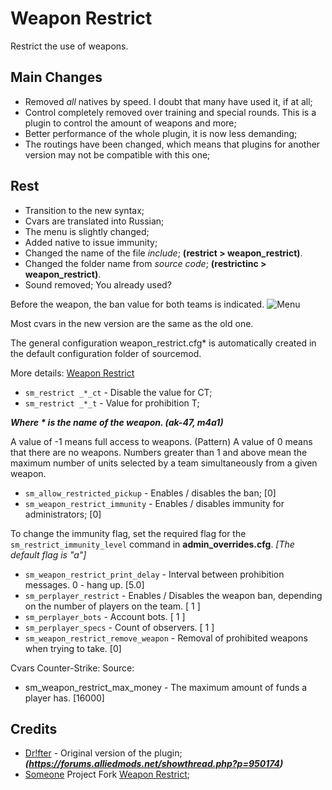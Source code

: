 # Weapon Restrict
Restrict the use of weapons.

## Main Changes
- Removed *all* natives by speed. I doubt that many have used it, if at all;
- Control completely removed over training and special rounds. This is a plugin to control the amount of weapons and more;
- Better performance of the whole plugin, it is now less demanding;
- The routings have been changed, which means that plugins for another version may not be compatible with this one;

## Rest
- Transition to the new syntax;
- Cvars are translated into Russian;
- The menu is slightly changed;
- Added native to issue immunity;
- Changed the name of the file *include*; **(restrict > weapon_restrict)**.
- Changed the folder name from *source code*; **(restrictinc > weapon_restrict)**.
- Sound removed; You already used?

Before the weapon, the ban value for both teams is indicated.
![Menu](http://hlmod.ru/attachments/upload_2017-10-9_22-34-34-png.26198)

Most cvars in the new version are the same as the old one.

The general configuration  weapon_restrict.cfg* is automatically created in the default configuration folder of sourcemod.

More details: [Weapon Restrict](http://hlmod.ru/resources/weapon-restrict-forked.620)

- `sm_restrict _*_ct` - Disable the value for CT;
- `sm_restrict _*_t` - Value for prohibition T;

***Where * is the name of the weapon. (ak-47, m4a1)***

A value of -1 means full access to weapons. (Pattern)
A value of 0 means that there are no weapons.
Numbers greater than 1 and above mean the maximum number of units selected by a team simultaneously from a given weapon.

- `sm_allow_restricted_pickup` - Enables / disables the ban; [0]
- `sm_weapon_restrict_immunity` - Enables / disables immunity for administrators; [0]

To change the immunity flag, set the required flag for the `sm_restrict_immunity_level` command in **admin_overrides.cfg**. *[The default flag is "a"]*

- `sm_weapon_restrict_print_delay` - Interval between prohibition messages. 0 - hang up. [5.0]
- `sm_perplayer_restrict` - Enables / Disables the weapon ban, depending on the number of players on the team. [ 1 ]
- `sm_perplayer_bots` - Account bots. [ 1 ]
- `sm_perplayer_specs` - Count of observers. [ 1 ]
- `sm_weapon_restrict_remove_weapon` - Removal of prohibited weapons when trying to take. [0]

Cvars Counter-Strike: Source:

- sm_weapon_restrict_max_money - The maximum amount of funds a player has. [16000]

## Credits
- [Dr!fter](https://forums.alliedmods.net/showthread.php?p=950174) - Original version of the plugin; ***(https://forums.alliedmods.net/showthread.php?p=950174)***
- [Someone](https://github.com/SomethingFromSomewhere) Project Fork [Weapon Restrict](https://github.com/SomethingFromSomewhere/Weapon-Restrict-Forked);
